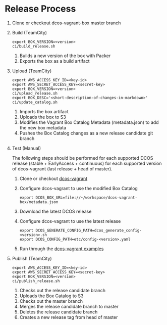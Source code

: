 # Release Process

1. Clone or checkout dcos-vagrant-box master branch
1. Build (TeamCity)

    ```
    export BOX_VERSION=<version>
    ci/build_release.sh
    ```

    1. Builds a new version of the box with Packer
    1. Exports the box as a build artifact
1. Upload (TeamCity)

    ```
    export AWS_ACCESS_KEY_ID=<key-id>
    export AWS_SECRET_ACCESS_KEY=<secret-key>
    export BOX_VERSION=<version>
    ci/upload_release.sh
    export BOX_DESC='<short-description-of-changes-in-markdown>'
    ci/update_catalog.sh
    ```

    1. Imports the box artifact
    1. Uploads the box to S3
    1. Modifies the Vagrant Box Catalog Metadata (metadata.json) to add the new box metadata
    1. Pushes the Box Catalog changes as a new release candidate git branch
1. Test (Manual)

    The following steps should be performed for each supported DCOS release (stable + EarlyAccess + continuous) for each supported version of dcos-vagrant (last release + head of master).
    1. Clone or checkout [dcos-vagrant](https://github.com/mesosphere/dcos-vagrant)
    1. Configure dcos-vagrant to use the modified Box Catalog

        ```
        export DCOS_BOX_URL=file://~/workspace/dcos-vagrant-box/metadata.json
        ```
    1. Download the latest DCOS release
    1. Configure dcos-vagrant to use the latest release

        ```
        export DCOS_GENERATE_CONFIG_PATH=dcos_generate_config-<version>.sh
        export DCOS_CONFIG_PATH=etc/config-<version>.yaml
        ```
    1. Run through the [dcos-vagrant examples](https://github.com/mesosphere/dcos-vagrant/tree/master/examples)
1. Publish (TeamCity)

    ```
    export AWS_ACCESS_KEY_ID=<key-id>
	export AWS_SECRET_ACCESS_KEY=<secret-key>
	export BOX_VERSION=<version>
    ci/publish_release.sh
    ```

    1. Checks out the release candidate branch
    1. Uploads the Box Catalog to S3
    1. Checks out the master branch
    1. Merges the release candidate branch to master
    1. Deletes the release candidate branch
    1. Creates a new release tag from head of master
